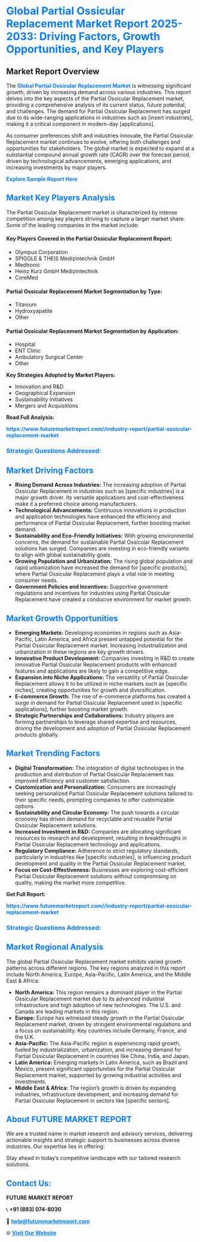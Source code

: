 <h1 style="color: #007BFF;">Global Partial Ossicular Replacement Market Report 2025-2033: Driving Factors, Growth Opportunities, and Key Players</h1>

<section id="overview">
<h2>Market Report Overview</h2>
<p>The <a href="https://www.futuremarketreport.com//industry-report/partial-ossicular-replacement-market" style="color: #007BFF; text-decoration: none;"><strong>Global Partial Ossicular Replacement Market</strong></a> is witnessing significant growth, driven by increasing demand across various industries. This report delves into the key aspects of the Partial Ossicular Replacement market, providing a comprehensive analysis of its current status, future potential, and challenges. The demand for Partial Ossicular Replacement has surged due to its wide-ranging applications in industries such as [insert industries], making it a critical component in modern-day [applications].</p>
<p>As consumer preferences shift and industries innovate, the Partial Ossicular Replacement market continues to evolve, offering both challenges and opportunities for stakeholders. The global market is expected to expand at a substantial compound annual growth rate (CAGR) over the forecast period, driven by technological advancements, emerging applications, and increasing investments by major players.</p>
</section>

<section id="overview">
<p><a href="https://www.futuremarketreport.com//request-sample/reportId=77891" style="color: #007BFF; text-decoration: none;"><strong>Explore Sample Report Here</strong></a></p>
</section>

<section id="key-players">
<h2 style="color: #007BFF;">Market Key Players Analysis</h2>
<p>The Partial Ossicular Replacement market is characterized by intense competition among key players striving to capture a larger market share. Some of the leading companies in the market include:</p>
<h4>Key Players Covered in the Partial Ossicular Replacement Report:</h4>
<ul><li>Olympus Corporation</li><li>SPIGGLE &amp; THEIS Medizintechnik GmbH</li><li>Medtronic</li><li>Heinz Kurz GmbH Medizintechnik</li><li>CoreMed</li></ul>
<h4>Partial Ossicular Replacement Market Segmentation by Type:</h4>
<ul><li>Titanium</li><li>Hydroxyapatite</li><li>Other</li></ul>

<h4>Partial Ossicular Replacement Market Segmentation by Application:</h4>
<ul><li>Hospital</li><li>ENT Clinic</li><li>Ambulatory Surgical Center</li><li>Other</li></ul>
<p><strong>Key Strategies Adopted by Market Players:</strong></p>
<ul>
<li>Innovation and R&D</li>
<li>Geographical Expansion</li>
<li>Sustainability Initiatives</li>
<li>Mergers and Acquisitions</li>
</ul>
</section>

<section>
<p><strong>Read Full Analysis: </strong></p><a href="https://www.futuremarketreport.com//industry-report/partial-ossicular-replacement-market" style="color: #007BFF; text-decoration: none;"><strong>https://www.futuremarketreport.com//industry-report/partial-ossicular-replacement-market</strong></a>
<h3 style="color: #007BFF;">Strategic Questions Addressed:</h3>
</section>

<section id="driving-factors">
<h2 style="color: #007BFF;">Market Driving Factors</h2>
<ul>
<li><strong>Rising Demand Across Industries:</strong> The increasing adoption of Partial Ossicular Replacement in industries such as [specific industries] is a major growth driver. Its versatile applications and cost-effectiveness make it a preferred choice among manufacturers.</li>
<li><strong>Technological Advancements:</strong> Continuous innovations in production and application technologies have enhanced the efficiency and performance of Partial Ossicular Replacement, further boosting market demand.</li>
<li><strong>Sustainability and Eco-Friendly Initiatives:</strong> With growing environmental concerns, the demand for sustainable Partial Ossicular Replacement solutions has surged. Companies are investing in eco-friendly variants to align with global sustainability goals.</li>
<li><strong>Growing Population and Urbanization:</strong> The rising global population and rapid urbanization have increased the demand for [specific products], where Partial Ossicular Replacement plays a vital role in meeting consumer needs.</li>
<li><strong>Government Policies and Incentives:</strong> Supportive government regulations and incentives for industries using Partial Ossicular Replacement have created a conducive environment for market growth.</li>
</ul>
</section>

<section id="growth-opportunities">
<h2 style="color: #007BFF;">Market Growth Opportunities</h2>
<ul>
<li><strong>Emerging Markets:</strong> Developing economies in regions such as Asia-Pacific, Latin America, and Africa present untapped potential for the Partial Ossicular Replacement market. Increasing industrialization and urbanization in these regions are key growth drivers.</li>
<li><strong>Innovative Product Development:</strong> Companies investing in R&D to create innovative Partial Ossicular Replacement products with enhanced features and applications are likely to gain a competitive edge.</li>
<li><strong>Expansion into Niche Applications:</strong> The versatility of Partial Ossicular Replacement allows it to be utilized in niche markets such as [specific niches], creating opportunities for growth and diversification.</li>
<li><strong>E-commerce Growth:</strong> The rise of e-commerce platforms has created a surge in demand for Partial Ossicular Replacement used in [specific applications], further boosting market growth.</li>
<li><strong>Strategic Partnerships and Collaborations:</strong> Industry players are forming partnerships to leverage shared expertise and resources, driving the development and adoption of Partial Ossicular Replacement products globally.</li>
</ul>
</section>

<section id="trending-factors">
<h2 style="color: #007BFF;">Market Trending Factors</h2>
<ul>
<li><strong>Digital Transformation:</strong> The integration of digital technologies in the production and distribution of Partial Ossicular Replacement has improved efficiency and customer satisfaction.</li>
<li><strong>Customization and Personalization:</strong> Consumers are increasingly seeking personalized Partial Ossicular Replacement solutions tailored to their specific needs, prompting companies to offer customizable options.</li>
<li><strong>Sustainability and Circular Economy:</strong> The push towards a circular economy has driven demand for recyclable and reusable Partial Ossicular Replacement solutions.</li>
<li><strong>Increased Investment in R&D:</strong> Companies are allocating significant resources to research and development, resulting in breakthroughs in Partial Ossicular Replacement technology and applications.</li>
<li><strong>Regulatory Compliance:</strong> Adherence to strict regulatory standards, particularly in industries like [specific industries], is influencing product development and quality in the Partial Ossicular Replacement market.</li>
<li><strong>Focus on Cost-Effectiveness:</strong> Businesses are exploring cost-efficient Partial Ossicular Replacement solutions without compromising on quality, making the market more competitive.</li>
</ul>
</section>

<section>
<p><strong>Get Full Report: </strong></p><a href="https://www.futuremarketreport.com//industry-report/partial-ossicular-replacement-market" style="color: #007BFF; text-decoration: none;"><strong>https://www.futuremarketreport.com//industry-report/partial-ossicular-replacement-market</strong></a>
<h3 style="color: #007BFF;">Strategic Questions Addressed:</h3>
</section>


<section id="regional-analysis">
<h2 style="color: #007BFF;">Market Regional Analysis</h2>
<p>The global Partial Ossicular Replacement market exhibits varied growth patterns across different regions. The key regions analyzed in this report include North America, Europe, Asia-Pacific, Latin America, and the Middle East & Africa:</p>
<ul>
<li><strong>North America:</strong> This region remains a dominant player in the Partial Ossicular Replacement market due to its advanced industrial infrastructure and high adoption of new technologies. The U.S. and Canada are leading markets in this region.</li>
<li><strong>Europe:</strong> Europe has witnessed steady growth in the Partial Ossicular Replacement market, driven by stringent environmental regulations and a focus on sustainability. Key countries include Germany, France, and the U.K.</li>
<li><strong>Asia-Pacific:</strong> The Asia-Pacific region is experiencing rapid growth, fueled by industrialization, urbanization, and increasing demand for Partial Ossicular Replacement in countries like China, India, and Japan.</li>
<li><strong>Latin America:</strong> Emerging markets in Latin America, such as Brazil and Mexico, present significant opportunities for the Partial Ossicular Replacement market, supported by growing industrial activities and investments.</li>
<li><strong>Middle East & Africa:</strong> The region’s growth is driven by expanding industries, infrastructure development, and increasing demand for Partial Ossicular Replacement in sectors like [specific sectors].</li>
</ul>
</section>

<footer>
<h2 style="color: #007BFF;">About FUTURE MARKET REPORT</h2>
<p>We are a trusted name in market research and advisory services, delivering actionable insights and strategic support to businesses across diverse industries. Our expertise lies in offering:</p>

<p>Stay ahead in today’s competitive landscape with our tailored research solutions.</p>

<h2 style="color: #007BFF;">Contact Us:</h2>
<p><strong>FUTURE MARKET REPORT</strong></p>
<p>📞 <strong>+91 (883) 074-8030</strong></p>
<p>📧 <strong><a href="mailto:help@futuremarketreport.com" style="color: #007BFF;">help@futuremarketreport.com</a></strong></p>
<p>🌐 <strong><a href="https://www.futuremarketreport.com/" style="color: #007BFF;">Visit Our Website</a></strong></p>
</footer>